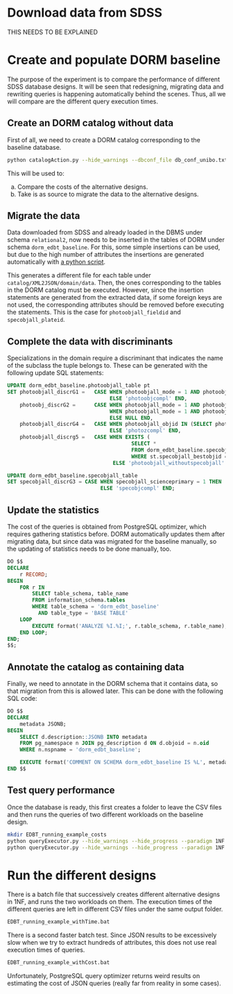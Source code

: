 # Download data from SDSS

THIS NEEDS TO BE EXPLAINED

# Create and populate DORM baseline

The purpose of the experiment is to compare the performance of different SDSS database designs.
It will be seen that redesigning, migrating data and rewriting queries is happening automatically behind the scenes.
Thus, all we will compare are the different query execution times.

## Create an DORM catalog without data

First of all, we need to create a DORM catalog corresponding to the baseline database.

```bash
python catalogAction.py --hide_warnings --dbconf_file db_conf_unibo.txt --dbschema dorm_edbt_baseline --supersede --create design --paradigm 1NF --dsg_fmt XML --dsg_spec 1NF/SDSS_simple_baseline
```

This will be used to:
<ol type="a">
  <li>Compare the costs of the alternative designs.</li>
  <li>Take is as source to migrate the data to the alternative designs.</li>
</ol>

## Migrate the data

Data downloaded from SDSS and already loaded in the DBMS under schema `relational2`, now needs to be inserted in the tables of DORM under schema `dorm_edbt_baseline`. 
For this, some simple insertions can be used, but due to the high number of attributes the insertions are generated automatically with [a python script](catalog/XML2JSON/domain/SQL2INSERT.py). 

This generates a different file for each table under `catalog/XML2JSON/domain/data`.
Then, the ones corresponding to the tables in the DORM catalog must be executed.
However, since the insertion statements are generated from the extracted data, if some foreign keys are not used, the corresponding attributes should be removed before executing the statements.
This is the case for `photoobjall_fieldid` and `specobjall_plateid`.

## Complete the data with discriminants

Specializations in the domain require a discriminant that indicates the name of the subclass the tuple belongs to.
These can be generated with the following update SQL statements:

```sql
UPDATE dorm_edbt_baseline.photoobjall_table pt
SET photoobjall_discrG1 =   CASE WHEN photoobjall_mode = 1 AND photoobjall_clean = 1 THEN 'photoobj'
								 ELSE 'photoobjcompl' END,
	photoobj_discrG2 =      CASE WHEN photoobjall_mode = 1 AND photoobjall_clean = 1 AND (photoobjall_resolveStatus & 0x01) != 0 THEN 'photoprimary'
		                         WHEN photoobjall_mode = 1 AND photoobjall_clean = 1 AND (photoobjall_resolveStatus & 0x01) = 0 THEN 'photoprimarycompl'
								 ELSE NULL END,
	photoobjall_discrG4 =   CASE WHEN photoobjall_objid IN (SELECT photoobjall_objid FROM dorm_edbt_baseline.photoz_table) THEN 'photoz'
								 ELSE 'photozcompl' END,
    photoobjall_discrg5 =   CASE WHEN EXISTS (
                                        SELECT *
										FROM dorm_edbt_baseline.specobjall_table st 
										WHERE st.specobjall_bestobjid = pt.photoobjall_objid) THEN 'photoobjall_withspecobjall'
								  ELSE 'photoobjall_withoutspecobjall' END;													

UPDATE dorm_edbt_baseline.specobjall_table
SET specobjall_discrG3 = CASE WHEN specobjall_scienceprimary = 1 THEN 'specobj'
							  ELSE 'specobjcompl' END;
```

## Update the statistics

The cost of the queries is obtained from PostgreSQL optimizer, which requires gathering statistics before.
DORM automatically updates them after migrating data, but since data was migrated for the baseline manually, so the updating of statistics needs to be done manually, too.

```sql
DO $$
DECLARE
    r RECORD;
BEGIN
    FOR r IN
        SELECT table_schema, table_name
        FROM information_schema.tables
        WHERE table_schema = 'dorm_edbt_baseline'
          AND table_type = 'BASE TABLE'
    LOOP
        EXECUTE format('ANALYZE %I.%I;', r.table_schema, r.table_name);
    END LOOP;
END;
$$;
```

## Annotate the catalog as containing data

Finally, we need to annotate in the DORM schema that it contains data, so that migration from this is allowed later.
This can be done with the following SQL code:

```sql
DO $$
DECLARE
    metadata JSONB;
BEGIN
    SELECT d.description::JSONB INTO metadata
    FROM pg_namespace n JOIN pg_description d ON d.objoid = n.oid
    WHERE n.nspname = 'dorm_edbt_baseline';

    EXECUTE format('COMMENT ON SCHEMA dorm_edbt_baseline IS %L', metadata || '{"has_data": true}');
END $$
```

## Test query performance

Once the database is ready, this first creates a folder to leave the CSV files and then runs the queries of two different workloads on the baseline design.

```bash
mkdir EDBT_running_example_costs
python queryExecutor.py --hide_warnings --hide_progress --paradigm 1NF --dbconf_file db_conf_unibo.txt --dbschema dorm_edbt_baseline --print_time --save_cost --cost_file EDBT_running_example_costs/baseline_202505 --query_file files/queries/SDSS_2505_grounded
python queryExecutor.py --hide_warnings --hide_progress --paradigm 1NF --dbconf_file db_conf_unibo.txt --dbschema dorm_edbt_baseline --print_time --save_cost --cost_file EDBT_running_example_costs/baseline_202506 --query_file files/queries/SDSS_2506_grounded
```

# Run the different designs

There is a batch file that successively creates different alternative designs in 1NF, and runs the two workloads on them.
The execution times of the different queries are left in different CSV files under the same output folder.

```bash
EDBT_running_example_withTime.bat
```

There is a second faster batch test.
Since JSON results to be excessively slow when we try to extract hundreds of attributes, this does not use real execution times of queries.


```bash
EDBT_running_example_withCost.bat
```

Unfortunately, PostgreSQL query optimizer returns weird results on estimating the cost of JSON queries (really far from reality in some cases).
